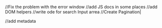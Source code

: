 //Fix the problem with the error window
//add JS docs in some places 
//add DOM helpers 
//write ode for search Input arrea 
//Create Pagination|
<!-- //Finish login pages UI/UX -->
<!-- //apply approprpiate backgorund image  -->
<!-- //finish login pages html tags part -->
//add metadata 